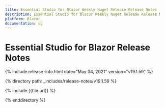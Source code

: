 ```yaml
---
title: Essential Studio for Blazor Weekly Nuget Release Release Notes  
description: Essential Studio for Blazor Weekly Nuget Release Release Notes  
platform: Blazor
documentation: ug
---
```


# Essential Studio for Blazor  Release Notes  

{% include release-info.html date="May 04, 2021"  version="v19.1.59" %} 


{% directory path: _includes/release-notes/v19.1.59 %}

{% include {{file.url}} %}

{% enddirectory %}

